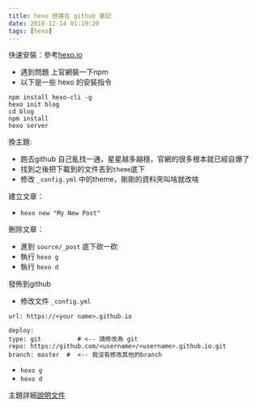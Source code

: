 ```yaml
---
title: hexo 搭建在 github 筆記
date: 2018-12-14 01:19:20
tags: [hexo]
---
```


快速安裝：參考[hexo.io](https://hexo.io/zh-tw/)
* 遇到問題 上官網裝一下npm
* 以下是一些 hexo 的安裝指令
```
npm install hexo-cli -g
hexo init blog
cd blog
npm install
hexo server
```
<!-- more --> 
換主題:
* 跑去github 自己亂找一通，星星越多越穩，官網的很多根本就已經自爆了
* 找到之後把下載到的文件丟到`theme`底下
* 修改 `_config.yml` 中的theme，剛剛的資料夾叫啥就改啥

建立文章：
* `hexo new "My New Post"`

刪除文章：
* 進到 `source/_post` 底下砍一砍
* 執行 `hexo g`
* 執行 `hexo d`

發佈到github
* 修改文件 `_config.yml`

```
url: https://<your name>.github.io

deploy:
type: git          # <-- 請修改為 git
repo: https://github.com/<username>/<username>.github.io.git  
branch: master  #  <-- 我沒有修改其他的branch
```
* `hexo g`
* `hexo d`

主題詳細[說明文件](https://theme-next.org/docs/theme-settings/)